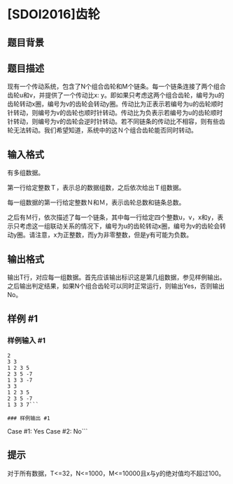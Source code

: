 # [SDOI2016]齿轮

## 题目背景



## 题目描述

现有一个传动系统，包含了N个组合齿轮和M个链条。每一个链条连接了两个组合齿轮u和v，并提供了一个传动比x: y。即如果只考虑这两个组合齿轮，编号为u的齿轮转动x圈，编号为v的齿轮会转动y圈。传动比为正表示若编号为u的齿轮顺时针转动，则编号为v的齿轮也顺时针转动。传动比为负表示若编号为u的齿轮顺时针转动，则编号为v的齿轮会逆时针转动。若不同链条的传动比不相容，则有些齿轮无法转动。我们希望知道，系统中的这Ｎ个组合齿轮能否同时转动。


## 输入格式

有多组数据。

第一行给定整数Ｔ，表示总的数据组数，之后依次给出Ｔ组数据。

每一组数据的第一行给定整数Ｎ和Ｍ，表示齿轮总数和链条总数。

之后有Ｍ行，依次描述了每一个链条，其中每一行给定四个整数u，v，x和y，表示只考虑这一组联动关系的情况下，编号为u的齿轮转动x圈，编号为v的齿轮会转动y圈。请注意，x为正整数，而y为非零整数，但是y有可能为负数。


## 输出格式

输出T行，对应每一组数据。首先应该输出标识这是第几组数据，参见样例输出。之后输出判定结果，如果N个组合齿轮可以同时正常运行，则输出Yes，否则输出No。


## 样例 #1

### 样例输入 #1
```
2
3 3
1 2 3 5
2 3 5 -7
1 3 3 -7
3 3
1 2 3 5
2 3 5 -7
1 3 3 7```

### 样例输出 #1

```
Case #1: Yes
Case #2: No```

## 提示

对于所有数据，T<=32，N<=1000，M<=10000且x与y的绝对值均不超过100。

